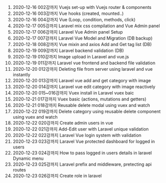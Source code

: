 001. 2020-12-16 002강까지 Vuejs set-up with Vuejs router & components
002. 2020-12-16 003강까지 Vue hooks (created, mounted..) 
003. 2020-12-16 004강까지 Vue (Loop, condition, methods, click)
004. 2020-12-17 005강까지 Laravel mix css compilation and Vue Admin panel
005. 2020-12-17 006강까지 Laravel Vue Admin panel Setup
006. 2020-12-17 007강까지 Laravel Vue Model and Migration (DB backup)
007. 2020-12-18 008강까지 Vue mixin and axios Add and Get tag list (DB)
008. 2020-12-19 009강까지 Laravel backend validation (DB)
009. 2020-12-19 010강까지 Image upload in Laravel and vue.js
010. 2020-12-19 011강까지 Laravel vue frontend and backend file validation
010. 2020-12-20 012강까지 Deleting file from server using laravel and vue instantly
011. 2020-12-20 013강까지 Laravel vue add and get category with image
012. 2020-12-20 014강까지 Laravel vue edit category with image reactively
013. 2020-12-20 015~016강까지  Vuex install in Laravel vuex baic
014. 2020-12-21 017강까지 Vuex basic (actions, mutations and getters)
015. 2020-12-21 018강까지 Reusable delete modal using vuex and watch
016. 2020-12-22 019강까지 Delete category using reusable delete component using vuex and watch
017. 2020-12-22 020강까지 Create admin users in vue
018. 2020-12-22 021강까지 Add-Edit user with Laravel unique validation
019. 2020-12-22 022강까지 Laravel Vue login system with validation
020. 2020-12-23 023강까지 Laravel Vue protected dashboard for logged in users
021. 2020-12-23 024강까지 How to pass logged in users details in laravel Dynamic menu
022. 2020-12-23 025강까지 Laravel prefix and middleware, pretecting api routes
023. 2020-12-23 026강까지 Create role in laravel
